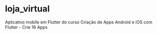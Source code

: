 # loja_virtual
Aplicativo mobile em Flutter do curso Criação de Apps Android e iOS com Flutter - Crie 16 Apps
